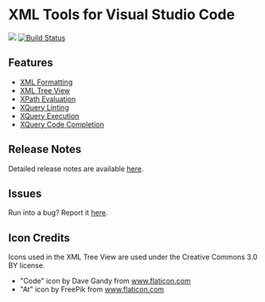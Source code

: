 # XML Tools for Visual Studio Code
[![](https://img.shields.io/badge/gitter-join_chat-1dce73.svg?logo=data%3Aimage%2Fsvg%2Bxml%3Bbase64%2CPD94bWwgdmVyc2lvbj0iMS4wIiBlbmNvZGluZz0iVVRGLTgiPz4NCjxzdmcgeG1sbnM9Imh0dHA6Ly93d3cudzMub3JnLzIwMDAvc3ZnIj48cmVjdCB4PSIwIiB5PSI1IiBmaWxsPSIjZmZmIiB3aWR0aD0iMSIgaGVpZ2h0PSI1Ii8%2BPHJlY3QgeD0iMiIgeT0iNiIgZmlsbD0iI2ZmZiIgd2lkdGg9IjEiIGhlaWdodD0iNyIvPjxyZWN0IHg9IjQiIHk9IjYiIGZpbGw9IiNmZmYiIHdpZHRoPSIxIiBoZWlnaHQ9IjciLz48cmVjdCB4PSI2IiB5PSI2IiBmaWxsPSIjZmZmIiB3aWR0aD0iMSIgaGVpZ2h0PSI0Ii8%2BPC9zdmc%2B&logoWidth=8)](https://gitter.im/vscode-xml/vscode-xml)
[![Build Status](https://travis-ci.org/DotJoshJohnson/vscode-xml.svg?branch=master)](https://travis-ci.org/DotJoshJohnson/vscode-xml)

## Features
* [XML Formatting](https://github.com/DotJoshJohnson/vscode-xml/wiki/xml-formatting)
* [XML Tree View](https://github.com/DotJoshJohnson/vscode-xml/wiki/xml-tree-view)
* [XPath Evaluation](https://github.com/DotJoshJohnson/vscode-xml/wiki/xpath-evaluation)
* [XQuery Linting](https://github.com/DotJoshJohnson/vscode-xml/wiki/xquery-linting)
* [XQuery Execution](https://github.com/DotJoshJohnson/vscode-xml/wiki/xquery-script-execution)
* [XQuery Code Completion](https://github.com/DotJoshJohnson/vscode-xml/wiki/xquery-code-completion)

## Release Notes
Detailed release notes are available [here](https://github.com/DotJoshJohnson/vscode-xml/releases).

## Issues
Run into a bug? Report it [here](https://github.com/DotJoshJohnson/vscode-xml/issues).

## Icon Credits
Icons used in the XML Tree View are used under the Creative Commons 3.0 BY license.
* "Code" icon by Dave Gandy from www.flaticon.com
* "At" icon by FreePik from www.flaticon.com